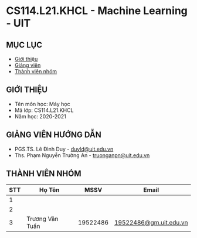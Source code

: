 # CS114.L21.KHCL - Machine Learning - UIT

## MỤC LỤC
- [Giới thiệu](#giới-thiệu)
- [Giảng viên](#giảng-viên-hướng-dẫn)
- [Thành viên nhóm](#thành-viên-nhóm)
## GIỚI THIỆU
- Tên môn học: Máy học
- Mã lớp: CS114.L21.KHCL
- Năm học: 2020-2021

## GIẢNG VIÊN HƯỚNG DẪN
- PGS.TS. Lê Đình Duy - duyld@uit.edu.vn
- Ths. Phạm Nguyễn Trường An - truonganpn@uit.edu.vn

## THÀNH VIÊN NHÓM
|STT| Họ Tên | MSSV| Email |
|--------------|-------|------|-------|
| 1 | |  |  |  |
| 2 | |  || |
| 3 |Trương Văn Tuấn | 19522486 | 19522486@gm.uit.edu.vn |  |
